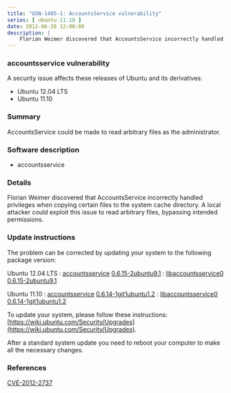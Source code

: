 ```yaml
---
title: "USN-1485-1: AccountsService vulnerability"
series: [ ubuntu-11.10 ]
date: 2012-06-28 12:00:00
description: |
    Florian Weimer discovered that AccountsService incorrectly handled privileges when copying certain files to the system cache directory. A local attacker could exploit this issue to read arbitrary files, bypassing intended permissions. 
--- 
```

 
### accountsservice vulnerability

A security issue affects these releases of Ubuntu and its derivatives:

* Ubuntu 12.04 LTS
* Ubuntu 11.10

### Summary

AccountsService could be made to read arbitrary files as the administrator. 

### Software description

* accountsservice 

### Details

Florian Weimer discovered that AccountsService incorrectly handled privileges when copying certain files to the system cache directory. A local attacker could exploit this issue to read arbitrary files, bypassing intended permissions. 

### Update instructions

The problem can be corrected by updating your system to the following package version:

Ubuntu 12.04 LTS
 : [accountsservice](https://launchpad.net/ubuntu/+source/accountsservice) <span> [0.6.15-2ubuntu9.1](https://launchpad.net/ubuntu/+source/accountsservice/0.6.15-2ubuntu9.1) </span> 
 : [libaccountsservice0](https://launchpad.net/ubuntu/+source/accountsservice) <span> [0.6.15-2ubuntu9.1](https://launchpad.net/ubuntu/+source/accountsservice/0.6.15-2ubuntu9.1) </span> 

Ubuntu 11.10
 : [accountsservice](https://launchpad.net/ubuntu/+source/accountsservice) <span> [0.6.14-1git1ubuntu1.2](https://launchpad.net/ubuntu/+source/accountsservice/0.6.14-1git1ubuntu1.2) </span> 
 : [libaccountsservice0](https://launchpad.net/ubuntu/+source/accountsservice) <span> [0.6.14-1git1ubuntu1.2](https://launchpad.net/ubuntu/+source/accountsservice/0.6.14-1git1ubuntu1.2) </span> 

To update your system, please follow these instructions: [https://wiki.ubuntu.com/Security/Upgrades](https://wiki.ubuntu.com/Security/Upgrades).

After a standard system update you need to reboot your computer to make all the necessary changes. 

### References

 [CVE-2012-2737](http://people.ubuntu.com/~ubuntu-security/cve/CVE-2012-2737)
 
